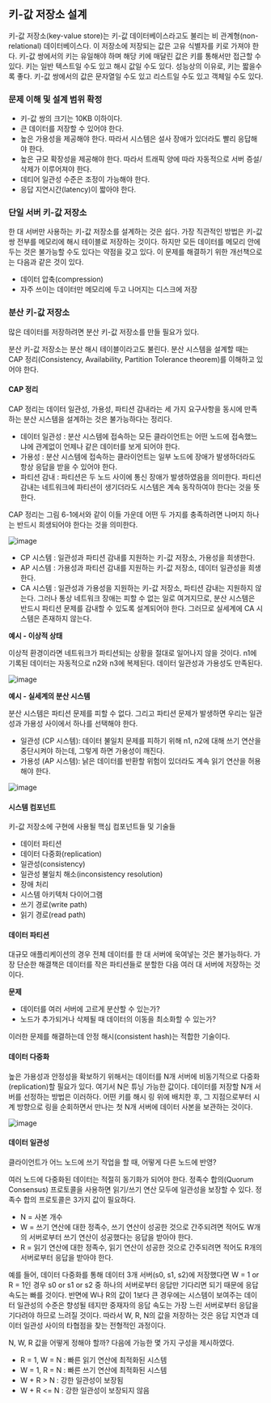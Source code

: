 ## 키-값 저장소 설계

키-값 저장소(key-value store)는 키-값 데이터베이스라고도 불리는 비 관계형(non-relational) 데이터베이스다. 이 저장소에 저장되는 값은 고유 식별자를 키로 가져야 한다.
키-값 쌍에서의 키는 유일해야 하며 해당 키에 매달린 값은 키를 통해서만 접근할 수 있다. 키는 일반 텍스트일 수도 있고 해시 값일 수도 있다. 성능상의 이유로, 키는 짧을수록 좋다. 
키-값 쌍에서의 값은 문자열일 수도 있고 리스트일 수도 있고 객체일 수도 있다. 

### 문제 이해 및 설계 범위 확정

- 키-값 쌍의 크기는 10KB 이하이다.
- 큰 데이터를 저장할 수 있어야 한다.
- 높은 가용성을 제공해야 한다. 따라서 시스템은 설사 장애가 있더라도 빨리 응답해야 한다.
- 높은 규모 확장성을 제공해야 한다. 따라서 트래픽 양에 따라 자동적으로 서버 증설/삭제가 이루어져야 한다.
- 데티어 일관성 수준은 조정이 가능해야 한다.
- 응답 지연시간(latency)이 짧아야 한다.

### 단일 서버 키-값 저장소

한 대 서버만 사용하는 키-값 저장소를 설계하는 것은 쉽다. 가장 직관적인 방법은 키-값 쌍 전부를 메모리에 해시 테이블로 저장하는 것이다.
하지만 모든 데이터를 메모리 안에 두는 것은 불가능할 수도 있다는 약점을 갖고 있다. 이 문제를 해결하기 위한 개선책으로는 다음과 같은 것이 있다.

- 데이터 압축(compression)
- 자주 쓰이는 데이터만 메모리에 두고 나머지는 디스크에 저장

### 분산 키-값 저장소

많은 데이터를 저장하려면 분산 키-값 저장소를 만들 필요가 있다.

분산 키-값 저장소는 분산 해시 테이블이라고도 불린다. 분산 시스템을 설계할 때는 CAP 정리(Consistency, Availability, Partition Tolerance theorem)를 이해하고 있어야 한다.

#### CAP 정리

CAP 정리는 데이터 일관성, 가용성, 파티션 감내라는 세 가지 요구사항을 동시에 만족하는 분산 시스템을 설계하는 것은 불가능하다는 정리다. 

- 데이터 일관성 : 분산 시스템에 접속하는 모든 클라이언트는 어떤 노드에 접속했느냐에 관계없이 언제나 같은 데이터를 보게 되어야 한다.
- 가용성 : 분산 시스템에 접속하는 클라이언트는 일부 노드에 장애가 발생하더라도 항상 응답을 받을 수 있어야 한다.
- 파티션 감내 : 파티션은 두 노드 사이에 통신 장애가 발생하였음을 의미한다. 파티션 감내는 네트워크에 파티션이 생기더라도 시스템은 계속 동작하여야 한다는 것을 뜻한다.

CAP 정리는 그림 6-1에서와 같이 이들 가운데 어떤 두 가지를 충족하려면 나머지 하나는 반드시 희생되어야 한다는 것을 의미한다.

![image](https://user-images.githubusercontent.com/83503188/236200949-065488ff-3dce-4d1d-b6e4-7d4c4e8d2db9.png)
- CP 시스템 : 일관성과 파티션 감내를 지원하는 키-값 저장소, 가용성을 희생한다.
- AP 시스템 : 가용성과 파티션 감내를 지원하는 키-값 저장소, 데이터 일관성을 희생한다.
- CA 시스템 : 일관성과 가용성을 지원하는 키-값 저장소, 파티션 감내는 지원하지 않는다. 그러나 통상 네트워크 장애는 피할 수 없는 일로 여겨지므로, 분산 시스템은 반드시 파티션 문제를 감내할 수 있도록 설계되어야 한다. 그러므로 실세계에 CA 시스템은 존재하지 않는다.

**예시 - 이상적 상태**

이상적 환경이라면 네트워크가 파티션되는 상황을 절대로 일어나지 않을 것이다. n1에 기록된 데이터는 자동적으로 n2와 n3에 복제된다. 데이터 일관성과 가용성도 만족된다.

![image](https://user-images.githubusercontent.com/83503188/236202053-7bebf4c2-f99f-42c6-a130-f854d54ccf34.png)

**예시 - 실세계의 분산 시스템**

분산 시스템은 파티션 문제를 피할 수 없다. 그리고 파티션 문제가 발생하면 우리는 일관성과 가용성 사이에서 하나를 선택해야 한다.
- 일관성 (CP 시스템): 데이터 불일치 문제를 피하기 위해 n1, n2에 대해 쓰기 연산을 중단시켜야 하는데, 그렇게 하면 가용성이 깨진다.
- 가용성 (AP 시스템): 낡은 데이터를 반환할 위험이 있더라도 계속 읽기 연산을 허용해야 한다. 

![image](https://user-images.githubusercontent.com/83503188/236202359-bac45707-55d9-42f0-b14f-3e4be0b61b1c.png)

#### 시스템 컴포넌트

키-값 저장소에 구현에 사용될 핵심 컴포넌트들 및 기술들 

- 데이터 파티션
- 데이터 다중화(replication)
- 일관성(consistency)
- 일관성 불일치 해소(inconsistency resolution)
- 장애 처리
- 시스템 아키텍처 다이어그램
- 쓰기 경로(write path)
- 읽기 경로(read path)

#### 데이터 파티션 

대규모 애플리케이션의 경우 전체 데이터를 한 대 서버에 욱여넣는 것은 불가능하다. 가장 단순한 해결책은 데이터를 작은 파티션들로 분할한 다음 여러 대 서버에 저장하는 것이다. 

**문제**
- 데이터를 여러 서버에 고르게 분산할 수 있는가?
- 노드가 추가되거나 삭제될 때 데이터의 이동을 최소화할 수 있는가?

이러한 문제를 해결하는데 안정 해시(consistent hash)는 적합한 기술이다.

#### 데이터 다중화

높은 가용성과 안정성을 확보하기 위해서는 데이터를 N개 서버에 비동기적으로 다중화(replication)할 필요가 있다. 여기서 N은 튜닝 가능한 값이다.
데이터를 저장할 N개 서버를 선정하는 방법은 이러하다. 어떤 키를 해시 링 위에 배치한 후, 그 지점으로부터 시계 방향으로 링을 순회하면서 만나는 첫 N개 서버에 데이터 사본을 보관하는 것이다.

![image](https://user-images.githubusercontent.com/83503188/236205454-3bf44f03-a932-48cf-9c0c-c6da44562d32.png)

#### 데이터 일관성

클라이언트가 어느 노드에 쓰기 작업을 할 때, 어떻게 다른 노드에 반영?

여러 노드에 다중화된 데이터는 적절히 동기화가 되어야 한다. 정족수 합의(Quorum Consensus) 프로토콜을 사용하면 읽기/쓰기 연산 모두에 일관성을 보장할 수 있다. 
정족수 합의 프로토콜은 3가지 값이 필요하다.

- N = 사본 개수
- W = 쓰기 연산에 대한 정족수, 쓰기 연산이 성공한 것으로 간주되려면 적어도 W개의 서버로부터 쓰기 연산이 성공했다는 응답을 받아야 한다.
- R = 읽기 연산에 대한 정족수, 읽기 연산이 성공한 것으로 간주되려면 적어도 R개의 서버로부터 응답을 받아야 한다.

예를 들어, 데이터 다중화를 통해 데이터 3개 서버(s0, s1, s2)에 저장했다면 W = 1 or R = 1인 경우 s0 or s1 or s2 중 하나의 서버로부터 응답만 기다리면 되기 때문에 응답속도는 빠를 것이다. 반면에 W나 R의 값이 1보다 큰 경우에는 시스템이 보여주는 데이터 일관성의 수준은 향성될 테지만 중재자의 응답 속도는 가장 느린 서버로부터 응답을 기다려야 하므로 느려질 것이다.
따라서 W, R, N의 값을 저장하는 것은 응답 지연과 데이터 일관성 사이의 타협점을 찾는 전형적인 과정이다.

N, W, R 값을 어떻게 정해야 할까? 다음에 가능한 몇 가지 구성을 제시하였다.

- R = 1, W = N : 빠른 읽기 연산에 최적화된 시스템
- W = 1, R = N : 빠른 쓰기 연산에 최적화된 시스템
- W + R > N : 강한 일관성이 보장됨
- W + R <= N : 강한 일관성이 보장되지 않음

